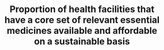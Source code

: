 ---
title: "Proportion  of  health  facilities  that  have  a  core  set  of  relevant  essential  medicines  available  and  affordable  on  a  sustainable  basis"
permalink: /3-b-3/
sdg_goal: 3
layout: indicator
indicator: "3.b.3"
indicator_variable: 
graph: 
variable_description: 
variable_notes: 
target_id: "3.b"
has_metadata: false
rationale_interpretation: 
goal_meta_link: "http://unstats.un.org/sdgs/files/metadata-compilation/Metadata-Goal-3.pdf"
goal_meta_link_page: 38
indicator_name: "Proportion  of  health  facilities  that  have  a  core  set  of  relevant  essential  medicines  available  and  affordable  on  a  sustainable  basis"
indicator_definition: 
actual_indicator_available: 
actual_indicator_available_description: 
method_of_computation: ""
comments_and_limitations: 
periodicity: 
time_period: 
unit_of_measure: 
disaggregation_categories: 
disaggregation_geography: 
target: "Support  the  research  and  development  of  vaccines  and  medicines  for  the  communicable  and  non-communicable  diseases  that  primarily  affect  developing  countries,  provide  access  to  affordable  essential  medicines  and  vaccines,  in  accordance  with  the  Doha  Declaration  on  the  TRIPS  Agreement  and  Public  Health,  which  affirms  the  right  of  developing  countries  to  use  to  the  full  the  provisions  in  the  Agreement  on  TradeRelated  Aspects  of  Intellectual  Property  Rights  regarding  flexibilities  to  protect  public  health,  and,  in  particular,  provide  access  to  medicines  for  all."
date_of_national_source_publication: 
date_metadata_updated: 
scheduled_update_by_national_source: 
scheduled_update_by_SDG_team: 
source_agency_staff_name: 
source_agency_staff_email: 
source_agency_survey_dataset: 
source_title: 
source_url: 
source_notes: 
international_and_national_references:   

---